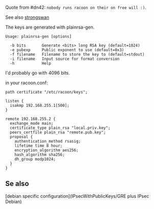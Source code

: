 Quote from #dn42: `nobody runs racoon on their on free will :)`.

See also [strongswan](howto/IPsecWithPublicKeys/strongSwan5Example)

The keys are generated with plainrsa-gen.

```
Usage: plainrsa-gen [options]

  -b bits       Generate <bits> long RSA key (default=1024)
  -e pubexp     Public exponent to use (default=0x3)
  -f filename   Filename to store the key to (default=stdout)
  -i filename   Input source for format conversion
  -h            Help
```
I'd probably go with 4096 bits.


in your racoon.conf:
```
path certificate "/etc/racoon/keys";

listen {
  isakmp 192.168.255.1[500];
}

remote 192.168.255.2 {
  exchange_mode main;
  certificate_type plain_rsa "local.priv.key";
  peers_certfile plain_rsa "remote.pub.key";
  proposal {
    authentication_method rsasig;
    lifetime time 8 hour;
    encryption_algorithm aes256;
    hash_algorithm sha256;
    dh_group modp1024;
  }
}
```

## Se also

[debian specific configuration](IPsecWithPublicKeys/GRE plus IPsec Debian)